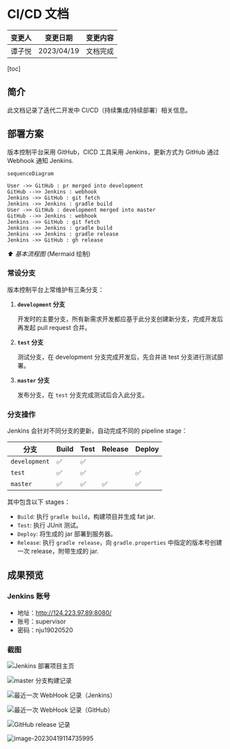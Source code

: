 # CI/CD 文档

| 变更人 | 变更日期   | 变更内容 |
| ------ | ---------- | -------- |
| 谭子悦 | 2023/04/19 | 文档完成 |

[toc]

## 简介

此文档记录了迭代二开发中 CI/CD（持续集成/持续部署）相关信息。

## 部署方案

版本控制平台采用 GitHub，CICD 工具采用 Jenkins，更新方式为 GitHub 通过 Webhook 通知 Jenkins.

```mermaid
sequenceDiagram

User ->> GitHub : pr merged into development
GitHub -->> Jenkins : webhook
Jenkins ->> GitHub : git fetch
Jenkins ->> Jenkins : gradle build
User ->> GitHub : development merged into master
GitHub -->> Jenkins : webhook
Jenkins ->> GitHub : git fetch
Jenkins ->> Jenkins : gradle build
Jenkins ->> Jenkins : gradle release
Jenkins ->> GitHub : gh release
```

_⬆️ 基本流程图_ (Mermaid 绘制)

### 常设分支

版本控制平台上常维护有三条分支：

1. **`development` 分支**

   开发时的主要分支，所有新需求开发都应基于此分支创建新分支，完成开发后再发起 pull request 合并。

2. **`test` 分支**

   测试分支，在 development 分支完成开发后，先合并进 test 分支进行测试部署。

3. **`master` 分支**

   发布分支，在 `test` 分支完成测试后合入此分支。

### 分支操作

Jenkins 会针对不同分支的更新，自动完成不同的 pipeline stage：

| 分支          | Build | Test | Release | Deploy |
| ------------- | ----- | ---- | ------- | ------ |
| `development` | ✅    | ✅   |         |        |
| `test`        | ✅    | ✅   |         | ✅     |
| `master`      | ✅    | ✅   | ✅      | ✅     |

其中包含以下 stages：

- `Build`: 执行 `gradle build`，构建项目并生成 fat jar.
- `Test`: 执行 JUnit 测试。
- `Deploy`: 将生成的 jar 部署到服务器。
- `Release`: 执行 `gradle release`，向 `gradle.properties` 中指定的版本号创建一次 release，附带生成的 jar.

## 成果预览

### Jenkins 账号

- 地址：http://124.223.97.89:8080/
- 账号：supervisor
- 密码：nju19020520

### 截图

![Jenkins 部署项目主页](./assets/image-20230325155042082.png)

![master 分支构建记录](./assets/image-20230325155216264.png)

![最近一次 WebHook 记录（Jenkins）](./assets/image-20230325155847999.png)

![最近一次 WebHook 记录（GitHub）](./assets/image-20230325160002431.png)

![GitHub release 记录](./assets/image-20230325160045655.png)

![image-20230419114735995](./assets/image-20230419114735995.png)
